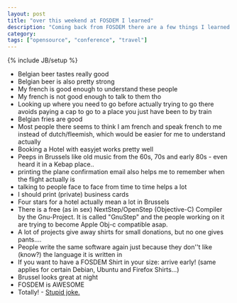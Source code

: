 ```yaml
---
layout: post
title: "over this weekend at FOSDEM I learned"
description: "Coming back from FOSDEM there are a few things I learned and I'd like to share with yout"
category: 
tags: ["opensource", "conference", "travel"]
---
```

{% include JB/setup %}

 * Belgian beer tastes really good
 * Belgian beer is also pretty strong
 * My french is good enough to understand these people
 * My french is not good enough to talk to them tho
 * Looking up where you need to go before actually trying to go there avoids paying a cap to go to a place you just have been to by train
 * Belgian fries are good
 * Most people there seems to think I am french and speak french to me instead of dutch/fleemish, which would be easier for me to understand actually
 * Booking a Hotel with easyjet works pretty well
 * Peeps in Brussels like old music from the 60s, 70s and early 80s - even heard it in a Kebap place..
 * printing the plane confirmation email also helps me to remember when the flight actually is
 * talking to people face to face from time to time helps a lot
 * I should print (private) business cards
 * Four stars for a hotel actually mean a lot in Brussels
 * There is a free (as in sex) NextStep/OpenStep (Objective-C) Compiler by the Gnu-Project. It is called "GnuStep" and the people working on it are trying to become Apple Obj-c compatible asap.
 * A lot of projects give away shirts for small donations, but no one gives pants....
 * People write the same software again just because they don''t like (know?) the language it is written in
 * If you want to have a FOSDEM Shirt in your size: arrive early! (same applies for certain Debian, Ubuntu and Firefox Shirts...)
 * Brussel looks great at night
 * FOSDEM is AWESOME
 * Totally! - [Stupid joke.](http://thetvdb.com/?tab=episode&seriesid=75760&seasonid=34610&id=423101&lid=7)